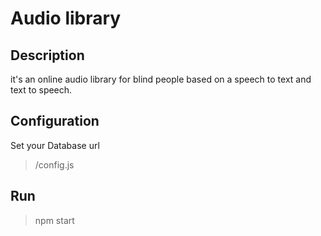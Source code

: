 # Audio library
## Description
it's an online audio library for blind people based on a speech to text and text to speech.
## Configuration
Set your Database url <br>
> /config.js
## Run
> npm start
